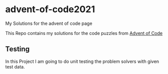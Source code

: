 # advent-of-code2021
My Solutions for the advent of code page

This Repo contains my solutions for the code puzzles from 
[Advent of Code](https://adventofcode.com/2021/)

## Testing
In this Project I am going to do unit testing the problem solvers with given test data.
